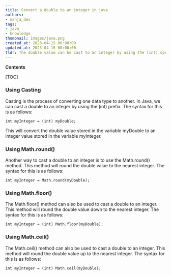 ```yaml
---
title: Convert a double to an integer in java
authors:
- nanja_dev
tags:
- java
- knowledge
thumbnail: images/java.png
created_at: 2023-04-15 00:00:00
updated_at: 2023-04-15 00:00:00
tldr: The double value can be cast to an integer by using the (int) operator.
---
```


**Contents**

[TOC]

### Using Casting

Casting is the process of converting one data type to another. In Java, we can cast a double to an integer by using the (int) prefix. The syntax for this is as follows:

```
int myInteger = (int) myDouble;
```

This will convert the double value stored in the variable myDouble to an integer value stored in the variable myInteger.

### Using Math.round()

Another way to cast a double to an integer is to use the Math.round() method. This method will round the double value to the nearest integer. The syntax for this is as follows:

```
int myInteger = Math.round(myDouble);
```

### Using Math.floor()

The Math.floor() method can also be used to cast a double to an integer. This method will round the double value down to the nearest integer. The syntax for this is as follows:

```
int myInteger = (int) Math.floor(myDouble);
```

### Using Math.ceil()

The Math.ceil() method can also be used to cast a double to an integer. This method will round the double value up to the nearest integer. The syntax for this is as follows:

```
int myInteger = (int) Math.ceil(myDouble);
```
